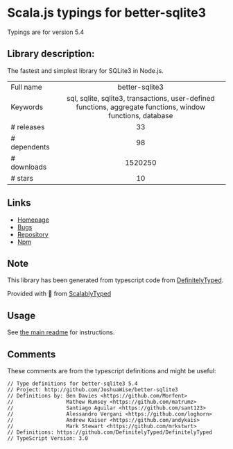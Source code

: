 
# Scala.js typings for better-sqlite3

Typings are for version 5.4

## Library description:
The fastest and simplest library for SQLite3 in Node.js.

|                    |                 |
| ------------------ | :-------------: |
| Full name          | better-sqlite3 |
| Keywords           | sql, sqlite, sqlite3, transactions, user-defined functions, aggregate functions, window functions, database |
| # releases         | 33 |
| # dependents       | 98 |
| # downloads        | 1520250 |
| # stars            | 10 |

## Links
- [Homepage](http://github.com/JoshuaWise/better-sqlite3)
- [Bugs](https://github.com/JoshuaWise/better-sqlite3/issues)
- [Repository](https://github.com/JoshuaWise/better-sqlite3)
- [Npm](https://www.npmjs.com/package/better-sqlite3)
    


## Note
This library has been generated from typescript code from [DefinitelyTyped](https://definitelytyped.org).

Provided with :purple_heart: from [ScalablyTyped](https://github.com/oyvindberg/ScalablyTyped)

## Usage
See [the main readme](../../readme.md) for instructions.

## Comments

These comments are from the typescript definitions and might be useful:
```
// Type definitions for better-sqlite3 5.4
// Project: http://github.com/JoshuaWise/better-sqlite3
// Definitions by: Ben Davies <https://github.com/Morfent>
//                 Mathew Rumsey <https://github.com/matrumz>
//                 Santiago Aguilar <https://github.com/sant123>
//                 Alessandro Vergani <https://github.com/loghorn>
//                 Andrew Kaiser <https://github.com/andykais>
//                 Mark Stewart <https://github.com/mrkstwrt>
// Definitions: https://github.com/DefinitelyTyped/DefinitelyTyped
// TypeScript Version: 3.0

```

